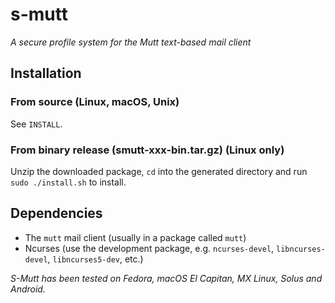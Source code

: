# s-mutt
_A secure profile system for the Mutt text-based mail client_
## Installation
### From source (Linux, macOS, Unix)
See `INSTALL`.
### From binary release (smutt-xxx-bin.tar.gz) (Linux only)
Unzip the downloaded package, `cd` into the generated directory and run `sudo ./install.sh` to install.
## Dependencies
- The `mutt` mail client (usually in a package called `mutt`)
- Ncurses (use the development package, e.g. `ncurses-devel`, `libncurses-devel`, `libncurses5-dev`, etc.)

_S-Mutt has been tested on Fedora, macOS El Capitan, MX Linux, Solus and Android._


